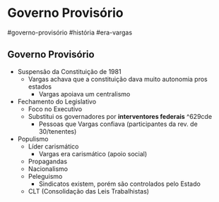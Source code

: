 # Governo Provisório
#governo-provisório #história #era-vargas
## Governo Provisório
- Suspensão da Constituição de 1981
	- Vargas achava que a constituição dava muito autonomia pros estados
		- Vargas apoiava um centralismo
- Fechamento do Legislativo
	- Foco no Executivo
	- Substitui os governadores por **interventores federais** ^629cde
		- Pessoas que Vargas confiava (participantes da rev. de 30/tenentes)
- Populismo
	- Líder carismático
		- Vargas era carismático (apoio social)
	- Propagandas
	- Nacionalismo
	- Peleguismo
		- Sindicatos existem, porém são controlados pelo Estado
	- CLT (Consolidação das Leis Trabalhistas)